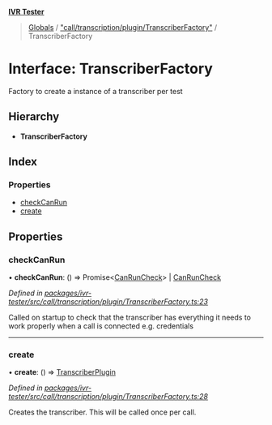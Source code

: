 **[IVR Tester](../README.md)**

> [Globals](../README.md) / ["call/transcription/plugin/TranscriberFactory"](../modules/_call_transcription_plugin_transcriberfactory_.md) / TranscriberFactory

# Interface: TranscriberFactory

Factory to create a instance of a transcriber per test

## Hierarchy

* **TranscriberFactory**

## Index

### Properties

* [checkCanRun](_call_transcription_plugin_transcriberfactory_.transcriberfactory.md#checkcanrun)
* [create](_call_transcription_plugin_transcriberfactory_.transcriberfactory.md#create)

## Properties

### checkCanRun

•  **checkCanRun**: () => Promise\<[CanRunCheck](../modules/_call_transcription_plugin_transcriberfactory_.md#canruncheck)> \| [CanRunCheck](../modules/_call_transcription_plugin_transcriberfactory_.md#canruncheck)

*Defined in [packages/ivr-tester/src/call/transcription/plugin/TranscriberFactory.ts:23](https://github.com/SketchingDev/ivr-tester/blob/aa015fb/packages/ivr-tester/src/call/transcription/plugin/TranscriberFactory.ts#L23)*

Called on startup to check that the transcriber has
everything it needs to work properly when a call is connected
e.g. credentials

___

### create

•  **create**: () => [TranscriberPlugin](_call_transcription_plugin_transcriberplugin_.transcriberplugin.md)

*Defined in [packages/ivr-tester/src/call/transcription/plugin/TranscriberFactory.ts:28](https://github.com/SketchingDev/ivr-tester/blob/aa015fb/packages/ivr-tester/src/call/transcription/plugin/TranscriberFactory.ts#L28)*

Creates the transcriber. This will be called once per call.
